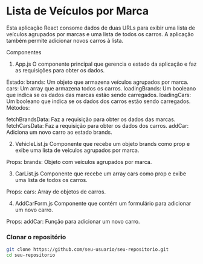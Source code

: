 # Lista de Veículos por Marca

Esta aplicação React consome dados de duas URLs para exibir uma lista de veículos agrupados por marcas e uma lista de todos os carros. A aplicação também permite adicionar novos carros à lista.

Componentes
1. App.js
O componente principal que gerencia o estado da aplicação e faz as requisições para obter os dados.

Estado:
brands: Um objeto que armazena veículos agrupados por marca.
cars: Um array que armazena todos os carros.
loadingBrands: Um booleano que indica se os dados das marcas estão sendo carregados.
loadingCars: Um booleano que indica se os dados dos carros estão sendo carregados.
Métodos:

fetchBrandsData: Faz a requisição para obter os dados das marcas.
fetchCarsData: Faz a requisição para obter os dados dos carros.
addCar: Adiciona um novo carro ao estado brands.

2. VehicleList.js
Componente que recebe um objeto brands como prop e exibe uma lista de veículos agrupados por marca.

Props:
brands: Objeto com veículos agrupados por marca.

3. CarList.js
Componente que recebe um array cars como prop e exibe uma lista de todos os carros.

Props:
cars: Array de objetos de carros.

4. AddCarForm.js
Componente que contém um formulário para adicionar um novo carro.

Props:
addCar: Função para adicionar um novo carro.

### Clonar o repositório

```bash
git clone https://github.com/seu-usuario/seu-repositorio.git
cd seu-repositorio
